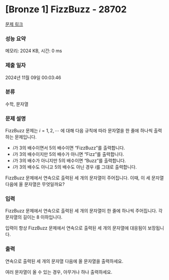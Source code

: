 # [Bronze 1] FizzBuzz - 28702

[문제 링크](https://www.acmicpc.net/problem/28702)

### 성능 요약

메모리: 2024 KB, 시간: 0 ms

### 제출 일자

2024년 11월 09일 00:03:46

### 분류

수학, 문자열

### 문제 설명

FizzBuzz 문제는 
$i = 1, 2, \cdots$ 에 대해 다음 규칙에 따라 문자열을 한 줄에 하나씩 출력하는 문제입니다.

- $i$가 $3$의 배수이면서 $5$의 배수이면 “FizzBuzz”를 출력합니다.
- $i$가 $3$의 배수이지만 $5$의 배수가 아니면 “Fizz”를 출력합니다.
- $i$가 $3$의 배수가 아니지만 $5$의 배수이면 “Buzz”를 출력합니다.
- $i$가 $3$의 배수도 아니고 $5$의 배수도 아닌 경우 $i$를 그대로 출력합니다.

FizzBuzz 문제에서 연속으로 출력된 세 개의 문자열이 주어집니다. 이때, 이 세 문자열 다음에 올 문자열은 무엇일까요?

### 입력 

FizzBuzz 문제에서 연속으로 출력된 세 개의 문자열이 한 줄에 하나씩 주어집니다. 각 문자열의 길이는 $8$ 이하입니다.

입력이 항상 FizzBuzz 문제에서 연속으로 출력된 세 개의 문자열에 대응됨이 보장됩니다.

### 출력 

연속으로 출력된 세 개의 문자열 다음에 올 문자열을 출력하세요.

여러 문자열이 올 수 있는 경우, 아무거나 하나 출력하세요.